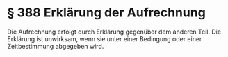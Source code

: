 # § 388 Erklärung der Aufrechnung
Die Aufrechnung erfolgt durch Erklärung gegenüber dem anderen Teil. Die Erklärung ist unwirksam, wenn sie unter einer Bedingung oder einer Zeitbestimmung abgegeben wird.